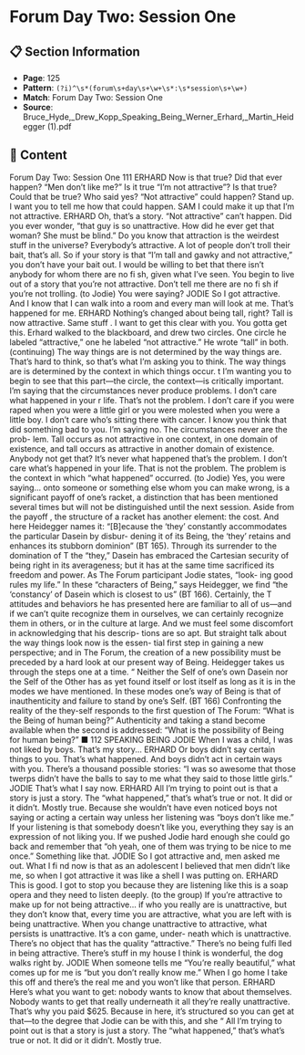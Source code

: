 # Forum Day Two: Session One

## 📋 Section Information

- **Page**: 125
- **Pattern**: `(?i)^\s*(forum\s+day\s+\w+\s*:\s*session\s+\w+)`
- **Match**: Forum Day Two: Session One
- **Source**: Bruce_Hyde,_Drew_Kopp_Speaking_Being_Werner_Erhard,_Martin_Heidegger (1).pdf

## 📄 Content

Forum Day Two: Session One
111
ERHARD
Now is that true? Did that ever happen? “Men don’t like me?” Is it true “I’m not attractive”? Is
that true? Could that be true? Who said yes? “Not attractive” could happen? Stand up. I want
you to tell me how that could happen.
SAM
I could make it up that I’m not attractive.
ERHARD
Oh, that’s a story. “Not attractive” can’t happen. Did you ever wonder, “that guy is so unattractive.
How did he ever get that woman? She must be blind.” Do you know that attraction is the weirdest
stuff  in the universe? Everybody’s attractive. A lot of people don’t troll their bait, that’s all. So if
your story is that “I’m tall and gawky and not attractive,” you don’t have your bait out. I would be
willing to bet that there isn’t anybody for whom there are no fi sh, given what I’ve seen. You begin
to live out of a story that you’re not attractive. Don’t tell me there are no fi sh if you’re not trolling.
(to Jodie)
You were saying?
JODIE
So I got attractive. And I know that I can walk into a room and every man will look at me.
That’s happened for me.
ERHARD
Nothing’s changed about being tall, right? Tall is now attractive. Same stuff . I want to get this
clear with you. You gotta get this.
Erhard walked to the blackboard, and drew two circles. One circle he labeled “attractive,” one he
labeled “not attractive.” He wrote “tall” in both.
(continuing)
The way things are is not determined by the way things are. That’s hard to think, so that’s what
I’m asking you to think. The way things are is determined by the context in which things occur.
t
I’m wanting you to begin to see that this part—the circle, the context—is critically important.
I’m saying that the circumstances never produce problems. I don’t care what happened in your
r
life. That’s not the problem. I don’t care if you were raped when you were a little girl or you
were molested when you were a little boy. I don’t care who’s sitting there with cancer. I know
you think that did something bad to you. I’m saying no. The circumstances never are the prob-
lem. Tall occurs as not attractive in one context, in one domain of existence, and tall occurs as
attractive in another domain of existence. Anybody not get that? It’s never what happened that’s
the problem. I don’t care what’s happened in your life. That is not the problem. The problem is
the context in which “what happened” occurred.
(to Jodie)
Yes, you were saying...
onto someone or something else whom you can make wrong, is
a significant payoff  of one’s racket, a distinction that has been
mentioned several times but will not be distinguished until the
next session.
Aside from the payoff , the structure of a racket has another
element: the cost. And here Heidegger names it: “[B]ecause the
‘they’ constantly accommodates the particular Dasein by disbur-
dening it of its Being, the ‘they’ retains and enhances its stubborn
dominion” (BT 165). Through its surrender to the domination of
T
the “they,” Dasein has embraced the Cartesian security of being
right in its averageness; but it has at the same time sacrificed its
freedom and power. As The Forum participant Jodie states, “look-
ing good rules my life.”
In these “characters of Being,” says Heidegger, we find “the
‘constancy’ of Dasein which is closest to us” (BT 166). Certainly, the
T
attitudes and behaviors he has presented here are familiar to all
of us—and if we can’t quite recognize them in ourselves, we can
certainly recognize them in others, or in the culture at large. And
we must feel some discomfort in acknowledging that his descrip-
tions are so apt.
But straight talk about the way things look now is the essen-
tial first step in gaining a new perspective; and in The Forum, the
creation of a new possibility must be preceded by a hard look at
our present way of Being. Heidegger takes us through the steps
one at a time.
“
Neither the Self of one’s own Dasein nor the
Self of the Other has as yet found itself or lost
itself as long as it is in the modes we have
mentioned. In these modes one’s way of Being
is that of inauthenticity and failure to stand
by one’s Self. (BT 166)
Confronting the reality of the they-self responds to the first question
of The Forum: “What is the Being of human being?” Authenticity
and taking a stand become available when the second is addressed:
“What is the possibility of Being for human being?” ■
112
SPEAKING BEING
JODIE
When I was a child, I was not liked by boys. That’s my story...
ERHARD
Or boys didn’t say certain things to you. That’s what happened. And boys didn’t act in certain
ways with you. There’s a thousand possible stories: “I was so awesome that those twerps didn’t
have the balls to say to me what they said to those little girls.”
JODIE
That’s what I say now.
ERHARD
All I’m trying to point out is that a story is just a story. The “what happened,” that’s what’s true
or not. It did or it didn’t. Mostly true. Because she wouldn’t have even noticed boys not saying
or acting a certain way unless her listening was “boys don’t like me.” If your listening is that
somebody doesn’t like you, everything they say is an expression of not liking you. If we pushed
Jodie hard enough she could go back and remember that “oh yeah, one of them was trying to be
nice to me once.” Something like that.
JODIE
So I got attractive and, men asked me out. What I fi nd now is that as an adolescent I believed
that men didn’t like me, so when I got attractive it was like a shell I was putting on.
ERHARD
This is good. I got to stop you because they are listening like this is a soap opera and they need
to listen deeply.
(to the group)
If you’re attractive to make up for not being attractive... if who you really are is unattractive, but
they don’t know that, every time you are attractive, what you are left with is being unattractive.
When you change unattractive to attractive, what persists is unattractive. It’s a con game, under-
neath which is unattractive. There’s no object that has the quality “attractive.” There’s no being
fulfi lled in being attractive. There’s stuff  in my house I think is wonderful, the dog walks right by.
JODIE
When someone tells me “You’re really beautiful,” what comes up for me is “but you don’t
really know me.” When I go home I take this off  and there’s the real me and you won’t like that
person.
ERHARD
Here’s what you want to get: nobody wants to know that about themselves. Nobody wants to
get that really underneath it all they’re really unattractive. That’s why you paid $625. Because
in here, it’s structured so you can get at that—to the degree that Jodie can be with this, and she
“
All I’m trying to point out is that a story is just
a story. The “what happened,” that’s what’s
true or not. It did or it didn’t. Mostly true.